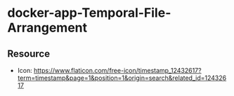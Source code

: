 # docker-app-Temporal-File-Arrangement


## Resource

- Icon: https://www.flaticon.com/free-icon/timestamp_12432617?term=timestamp&page=1&position=1&origin=search&related_id=12432617
